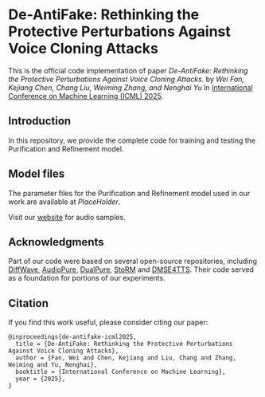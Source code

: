 # De-AntiFake: Rethinking the Protective Perturbations Against Voice Cloning Attacks
This is the official code implementation of paper *De-AntiFake: Rethinking the Protective Perturbations Against Voice Cloning Attacks*.
by _Wei Fan, Kejiang Chen, Chang Liu, Weiming Zhang, and Nenghai Yu_ 
In [International Conference on Machine Learning (ICML) 2025](https://icml.cc/Conferences/2025).

## Introduction

In this repository, we provide the complete code for training and testing the Purification and Refinement model. 

## Model files
The parameter files for the Purification and Refinement model used in our work are available at _PlaceHolder_.

Visit our [website](https://de-antifake.github.io/) for audio samples.

## Acknowledgments

Part of our code were based on several open-source repositories, including [DiffWave](https://github.com/philsyn/DiffWave-unconditional), [AudioPure](https://github.com/cychomatica/AudioPure), [DualPure](https://github.com/Sec4ai/DualPure), [StoRM](https://github.com/sp-uhh/storm) and [DMSE4TTS](https://github.com/dmse4tts/DMSE4TTS). Their code served as a foundation for portions of our experiments.

## Citation
If you find this work useful, please consider citing our paper:
```
@inproceedings{de-antifake-icml2025,
  title = {De-AntiFake: Rethinking the Protective Perturbations Against Voice Cloning Attacks},
  author = {Fan, Wei and Chen, Kejiang and Liu, Chang and Zhang, Weiming and Yu, Nenghai},
  booktitle = {International Conference on Machine Learning},
  year = {2025},
}
```
